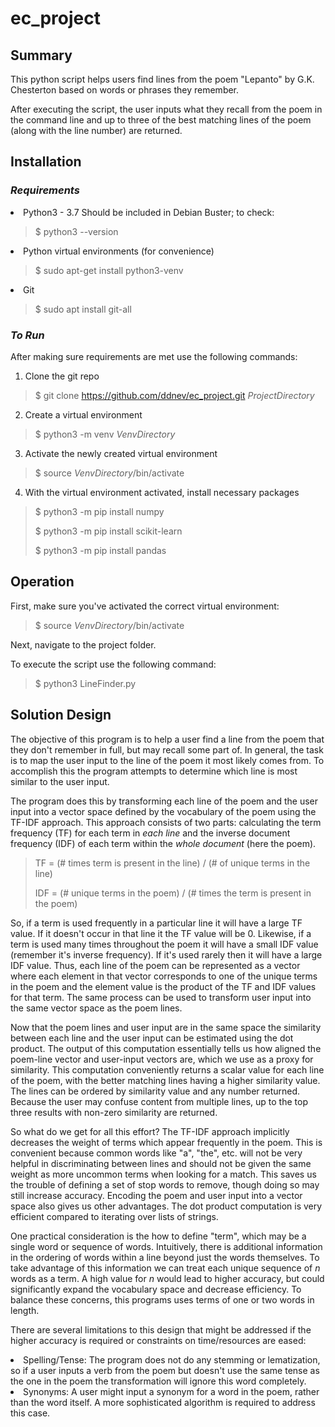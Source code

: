 # ec_project

## Summary
This python script helps users find lines from the poem "Lepanto" by G.K. Chesterton based on words or phrases they remember.

After executing the script, the user inputs what they recall from the poem in the command line and up to three of the best matching lines of the poem (along with the line number) are returned.

## Installation
### _Requirements_
<li>Python3 - 3.7 Should be included in Debian Buster; to check:</li>

> $ python3 --version

<li> Python virtual environments (for convenience)

> $ sudo apt-get install python3-venv 

<li>Git</li>

>$ sudo apt install git-all

### _To Run_
 
After making sure requirements are met use the following commands: 

1) Clone the git repo
>$ git clone https://github.com/ddnev/ec_project.git _ProjectDirectory_

2) Create a virtual environment 
>$ python3 -m venv _VenvDirectory_

3) Activate the newly created virtual environment
>$ source _VenvDirectory_/bin/activate

4) With the virtual environment activated, install necessary packages
>$ python3 -m pip install numpy
>
>$ python3 -m pip install scikit-learn
>
>$ python3 -m pip install pandas

## Operation
First, make sure you've activated the correct virtual environment:
>$ source _VenvDirectory_/bin/activate

Next, navigate to the project folder. 

To execute the script use the following command:
>$ python3 LineFinder.py


## Solution Design
The objective of this program is to help a user find a line from the poem that they don't remember in full, but may recall some part of. 
In general, the task is to map the user input to the line of the poem it most likely comes from.
To accomplish this the program attempts to determine which line is most similar to the user input.

The program does this by transforming each line of the poem and the user input into a vector space defined by the vocabulary of the poem using the TF-IDF approach.
This approach consists of two parts: calculating the term frequency (TF) for each term in _each line_ and the inverse document frequency (IDF) of each term within the _whole document_ (here the poem).
> TF = (# times term is present in the line) / (# of unique terms in the line)
> 
> IDF = (# unique terms in the poem) / (# times the term is present in the poem)

So, if a term is used frequently in a particular line it will have a large TF value. 
If it doesn't occur in that line it the TF value will be 0.
Likewise, if a term is used many times throughout the poem it will have a small IDF value (remember it's inverse frequency). If it's used rarely then it will have a large IDF value.
Thus, each line of the poem can be represented as a vector where each element in that vector corresponds to one of the unique terms in the poem and the element value is the product of the TF and IDF values for that term.
The same process can be used to transform user input into the same vector space as the poem lines.

Now that the poem lines and user input are in the same space the similarity between each line and the user input can be estimated using the dot product. 
The output of this computation essentially tells us how aligned the poem-line vector and user-input vectors are, which we use as a proxy for similarity.
This computation conveniently returns a scalar value for each line of the poem, with the better matching lines having a higher similarity value.
The lines can be ordered by similarity value and any number returned.
Because the user may confuse content from multiple lines, up to the top three results with non-zero similarity are returned. 

So what do we get for all this effort? The TF-IDF approach implicitly decreases the weight of terms which appear frequently in the poem.
This is convenient because common words like "a", "the", etc. will not be very helpful in discriminating between lines and should not be given the same weight as more uncommon terms when looking for a match.
This saves us the trouble of defining a set of stop words to remove, though doing so may still increase accuracy.
Encoding the poem and user input into a vector space also gives us other advantages. The dot product computation is very efficient compared to iterating over lists of strings.

One practical consideration is the how to define "term", which may be a single word or sequence of words. 
Intuitively, there is additional information in the ordering of words within a line beyond just the words themselves.
To take advantage of this information we can treat each unique sequence of _n_ words as a term.
A high value for _n_ would lead to higher accuracy, but could significantly expand the vocabulary space and decrease efficiency. 
To balance these concerns, this programs uses terms of one or two words in length.

There are several limitations to this design that might be addressed if the higher accuracy is required or constraints on time/resources are eased:
<li>Spelling/Tense: The program does not do any stemming or lematization, so if a user inputs a verb from the poem but doesn't use the same tense as the one in the poem the transformation will ignore this word completely.</li>
<li>Synonyms: A user might input a synonym for a word in the poem, rather than the word itself. A more sophisticated algorithm is required to address this case.</li>


